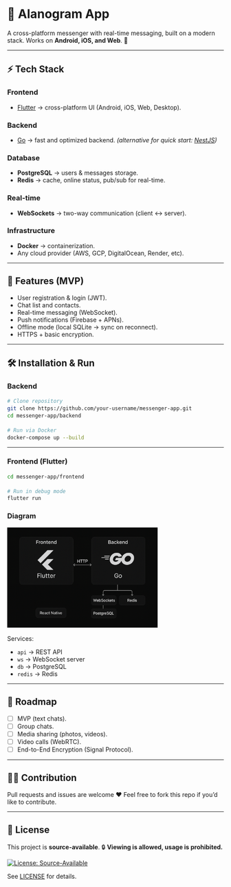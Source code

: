 # 📱 Alanogram App

A cross-platform messenger with real-time messaging, built on a modern stack.
Works on **Android, iOS, and Web**. 🚀

---

## ⚡️ Tech Stack

### Frontend

- [Flutter](https://flutter.dev/) → cross-platform UI (Android, iOS, Web, Desktop).

### Backend

- [Go](https://go.dev/) → fast and optimized backend.
  _(alternative for quick start: [NestJS](https://nestjs.com/))_

### Database

- **PostgreSQL** → users & messages storage.
- **Redis** → cache, online status, pub/sub for real-time.

### Real-time

- **WebSockets** → two-way communication (client ↔ server).

### Infrastructure

- **Docker** → containerization.
- Any cloud provider (AWS, GCP, DigitalOcean, Render, etc).

---

## 🚀 Features (MVP)

- User registration & login (JWT).
- Chat list and contacts.
- Real-time messaging (WebSocket).
- Push notifications (Firebase + APNs).
- Offline mode (local SQLite → sync on reconnect).
- HTTPS + basic encryption.

---

## 🛠 Installation & Run

### Backend

```bash
# Clone repository
git clone https://github.com/your-username/messenger-app.git
cd messenger-app/backend

# Run via Docker
docker-compose up --build
```

---

### Frontend (Flutter)

```bash
cd messenger-app/frontend

# Run in debug mode
flutter run
```

### Diagram

<img src="diagram.png" width="350px">

Services:

- `api` → REST API
- `ws` → WebSocket server
- `db` → PostgreSQL
- `redis` → Redis

---

## 📌 Roadmap

- [ ] MVP (text chats).
- [ ] Group chats.
- [ ] Media sharing (photos, videos).
- [ ] Video calls (WebRTC).
- [ ] End-to-End Encryption (Signal Protocol).

---

## 👨‍💻 Contribution

Pull requests and issues are welcome ❤️
Feel free to fork this repo if you’d like to contribute.

---

## 📜 License

This project is **source-available**.
🔒 **Viewing is allowed, usage is prohibited.**

[![License: Source-Available](https://img.shields.io/badge/license-Source--Available-red.svg)](./LICENSE)

See [LICENSE](./LICENSE) for details.
